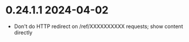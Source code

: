 
# 0.24.1.1  2024-04-02
  - Don't do HTTP redirect on /ref/XXXXXXXXXX requests; show content directly
